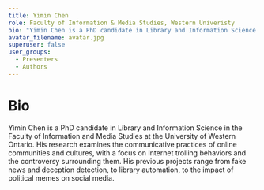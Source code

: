 ```yaml
---
title: Yimin Chen
role: Faculty of Information & Media Studies, Western Univeristy
bio: "Yimin Chen is a PhD candidate in Library and Information Science in the Faculty of Information and Media Studies at the University of Western Ontario. His research examines the communicative practices of online communities and cultures, with a focus on Internet trolling behaviors and the controversy surrounding them. His previous projects range from fake news and deception detection, to library automation, to the impact of political memes on social media."
avatar_filename: avatar.jpg
superuser: false
user_groups:
  - Presenters
  - Authors
---
```


# Bio
Yimin Chen is a PhD candidate in Library and Information Science in the Faculty of Information and Media Studies at the University of Western Ontario. His research examines the communicative practices of online communities and cultures, with a focus on Internet trolling behaviors and the controversy surrounding them. His previous projects range from fake news and deception detection, to library automation, to the impact of political memes on social media.